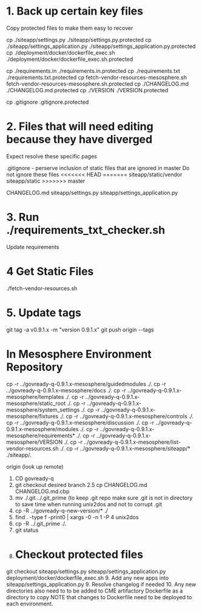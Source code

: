 
# 1. Back up certain key files

Copy protected files to make them easy to recover

cp ./siteapp/settings.py ./siteapp/settings.py.protected
cp ./siteapp/settings_application.py ./siteapp/settings_application.py.protected
cp ./deployment/docker/dockerfile_exec.sh ./deployment/docker/dockerfile_exec.sh.protected

cp ./requirements.in ./requirements.in.protected
cp ./requirements.txt ./requirements.txt.protected
cp fetch-vendor-resources-mesosphere.sh fetch-vendor-resources-mesosphere.sh.protected
cp ./CHANGELOG.md ./CHANGELOG.md.protected
cp ./VERSION ./VERSION.protected

cp .gitignore .gitignore.protected

# 2. Files that will need editing because they have diverged

Expect resolve these specific pages

.gitignore - perserve inclusion of static files that are ignored in master
    Do not ignore these files
    <<<<<<< HEAD
    =======
    siteapp/static/vendor
    siteapp/static
    >>>>>>> master

CHANGELOG.md
siteapp/settings.py
siteapp/settings_application.py


# 3. Run ./requirements_txt_checker.sh

Update requirements

# 4 Get Static Files

./fetch-vendor-resources.sh

# 5. Update tags

git tag -a v0.9.1.x -m "version 0.9.1.x"
git push origin --tags



# In Mesosphere Environment Repository

cp -r ../govready-q-0.9.1.x-mesosphere/guidedmodules ./.
cp -r ../govready-q-0.9.1.x-mesosphere/docs ./.
cp -r ../govready-q-0.9.1.x-mesosphere/templates ./.
cp -r ../govready-q-0.9.1.x-mesosphere/static_root ./.
cp -r ../govready-q-0.9.1.x-mesosphere/system_settings ./.
cp -r ../govready-q-0.9.1.x-mesosphere/fixtures ./.
cp -r ../govready-q-0.9.1.x-mesosphere/controls ./.
cp -r ../govready-q-0.9.1.x-mesosphere/discussion ./.
cp -r ../govready-q-0.9.1.x-mesosphere/modules ./.
cp -r ../govready-q-0.9.1.x-mesosphere/requirements* ./.
cp -r ../govready-q-0.9.1.x-mesosphere/VERSION ./.
cp -r ../govready-q-0.9.1.x-mesosphere/list-vendor-resources.sh ./.
cp -r ../govready-q-0.9.1.x-mesosphere/siteapp/* ./siteapp/.


origin  (look up remote)


1. CD govready-q
2. git checkout desired branch
2.5 cp CHANGELOG.md CHANGELOG.md.cbp
3. mv ./.git ../.git_prime (to keep .git repo
make sure .git is not in directory to save time when running unix2dos and not to corrupt .git
4. cp -R ../govready-q-new-version/* ./
5. find . -type f -print0 | xargs -0 -n 1 -P 4 unix2dos
6. cp -R ../.git_prime ./.
7. git status
8. # Checkout protected files
git checkout siteapp/settings.py siteapp/settings_application.py deployment/docker/dockerfile_exec.sh
9. Add any new apps into siteapp/settings_application.py
9. Resolve changelog if needed
10. Any new directories also need to to be added to CME artifactory Dockerfile as a directory to copy
NOTE that changes to Dockerfile need to be deployed to each environment.


